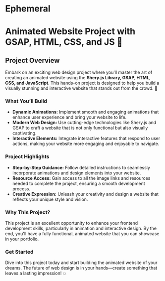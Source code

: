 # Ephemeral


# Animated Website Project with GSAP, HTML, CSS, and JS 🌟

## Project Overview
Embark on an exciting web design project where you'll master the art of creating an animated website using the **Shery.js Library, GSAP, HTML, CSS, and JavaScript**. This hands-on project is designed to help you build a visually stunning and interactive website that stands out from the crowd. 🚀

### What You’ll Build
- **Dynamic Animations:** Implement smooth and engaging animations that enhance user experience and bring your website to life.
- **Modern Web Design:** Use cutting-edge technologies like Shery.js and GSAP to craft a website that is not only functional but also visually captivating.
- **Interactive Elements:** Integrate interactive features that respond to user actions, making your website more engaging and enjoyable to navigate.

### Project Highlights
- **Step-by-Step Guidance:** Follow detailed instructions to seamlessly incorporate animations and design elements into your website.
- **Resource Access:** Gain access to all the image links and resources needed to complete the project, ensuring a smooth development process.
- **Creative Expression:** Unleash your creativity and design a website that reflects your unique style and vision.

### Why This Project?
This project is an excellent opportunity to enhance your frontend development skills, particularly in animation and interactive design. By the end, you'll have a fully functional, animated website that you can showcase in your portfolio.

### Get Started
Dive into this project today and start building the animated website of your dreams. The future of web design is in your hands—create something that leaves a lasting impression! 💥

